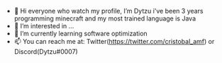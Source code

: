 - 👋 Hi everyone who watch my profile, I’m Dytzu i've been 3 years programming minecraft and my most trained language is Java
- 👀 I’m interested in ...
- 🌱 I’m currently learning software optimization
- 📫 You can reach me at: Twitter(https://twitter.com/cristobal_amf) or Discord(Dytzu#0007)

<!---
Dytzu/Dytzu is a ✨ special ✨ repository because its `README.md` (this file) appears on your GitHub profile.
You can click the Preview link to take a look at your changes.
--->
